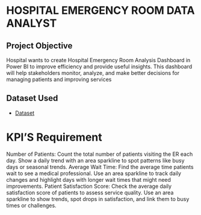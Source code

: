 # HOSPITAL EMERGENCY ROOM DATA ANALYST
## Project Objective
Hospital wants to create Hospital Emergency Room Analysis Dashboard in Power BI to improve efficiency and provide useful insights. This dashboard will help stakeholders monitor, analyze, and make better decisions for managing patients and improving services

## Dataset Used
- <a href="https://github.com/iamsumansaha/Data_analysis-DashBoard/blob/main/Hospital%20Emergency%20Room%20Data.csv">Dataset</a>

# KPI’S Requirement
Number of Patients:
Count the total number of patients visiting the ER each day.
Show a daily trend with an area sparkline to spot patterns like busy days or seasonal trends.
Average Wait Time:
Find the average time patients wait to see a medical professional.
Use an area sparkline to track daily changes and highlight days with longer wait times that might need improvements.
Patient Satisfaction Score:
Check the average daily satisfaction score of patients to assess service quality.
Use an area sparkline to show trends, spot drops in satisfaction, and link them to busy times or challenges.


